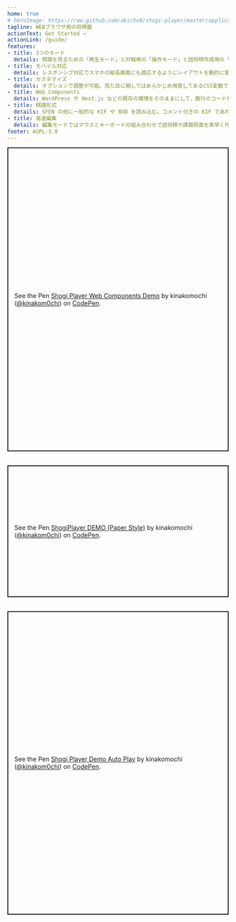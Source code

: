 ```yaml
---
home: true
# heroImage: https://raw.github.com/akicho8/shogi-player/master/application.png
tagline: WEBブラウザ用の将棋盤
actionText: Get Started →
actionLink: /guide/
features:
- title: 3つのモード
  details: 棋譜を見るための「再生モード」と対戦用の「操作モード」と詰将棋作成用の「編集モード」がある
- title: モバイル対応
  details: レスポンシブ対応でスマホの縦長画面にも適応するようにレイアウトを動的に変更して狭い画面を最大限に活用する
- title: カスタマイズ
  details: オプションで調整が可能。見た目に関してはあらかじめ用意してあるCSS変数で対応する
- title: Web Components
  details: WordPress や Next.js などの既存の環境をそのままにして、数行のコードをコピペするだけで設置できる
- title: 棋譜形式
  details: SFEN の他に一般的な KIF や BOD を読み込む。コメント付きの KIF であればオプションで表示する
- title: 高速編集
  details: 編集モードではマウスとキーボードの組み合わせで詰将棋や課題局面を素早く作れる
footer: AGPL-3.0
---
```


<p class="codepen" data-height="720" data-default-tab="html,result" data-slug-hash="PoBvmdg" data-user="kinakom0chi" style="height: 691.2989501953125px; box-sizing: border-box; display: flex; align-items: center; justify-content: center; border: 2px solid; margin: 1em 0; padding: 1em;">
  <span>See the Pen <a href="https://codepen.io/kinakom0chi/pen/PoBvmdg">
  Shogi Player Web Components Demo</a> by kinakomochi (<a href="https://codepen.io/kinakom0chi">@kinakom0chi</a>)
  on <a href="https://codepen.io">CodePen</a>.</span>
</p>
<script async src="https://cpwebassets.codepen.io/assets/embed/ei.js"></script>

<div style="margin-top: 2rem"></div>

<p class="codepen" data-height="720" data-default-tab="html,result" data-slug-hash="NWOPOOo" data-user="kinakom0chi" style="height: 300px; box-sizing: border-box; display: flex; align-items: center; justify-content: center; border: 2px solid; margin: 1em 0; padding: 1em;">
  <span>See the Pen <a href="https://codepen.io/kinakom0chi/pen/NWOPOOo">
  ShogiPlayer DEMO (Paper Style)</a> by kinakomochi (<a href="https://codepen.io/kinakom0chi">@kinakom0chi</a>)
  on <a href="https://codepen.io">CodePen</a>.</span>
</p>
<script async src="https://cpwebassets.codepen.io/assets/embed/ei.js"></script>

<div style="margin-top: 2rem"></div>

<p class="codepen" data-height="720" data-default-tab="html,result" data-slug-hash="KKxRaaJ" data-user="kinakom0chi" style="height: 691.2989501953125px; box-sizing: border-box; display: flex; align-items: center; justify-content: center; border: 2px solid; margin: 1em 0; padding: 1em;">
  <span>See the Pen <a href="https://codepen.io/kinakom0chi/pen/KKxRaaJ">
  Shogi Player Demo Auto Play</a> by kinakomochi (<a href="https://codepen.io/kinakom0chi">@kinakom0chi</a>)
  on <a href="https://codepen.io">CodePen</a>.</span>
</p>
<script async src="https://cpwebassets.codepen.io/assets/embed/ei.js"></script>

<!-- <LinkToProps name="sp_human_side" /> -->

<!-- <iframe width="100%" height="500" src="//jsfiddle.net/megeton/cjqey5vx/2/embedded/html,result/" allowfullscreen="allowfullscreen" allowpaymentrequest frameborder="0"></iframe> -->

<!-- <ShogiPlayerWcWrapper -->
<!--   sp_layout="horizontal" -->
<!--   sp_controller="true" -->
<!--   sp_slider="true" -->
<!--   sp_body="position sfen lnsgkgsnl/1r7/ppppppppp/9/9/9/PPPPPPPPP/1B5R1/LNSGKGSNL w - 1 moves 7a6b 7g7f 5c5d 2g2f 5a4b 2f2e 4b3b 2e2d 2c2d 2h2d 6b5c 2d2f P*2c 3i4h 8c8d 7i7h 8d8e 8h7g 4a4b 5g5f 6a5b 6g6f 7c7d 7g6h 5c6d 7h6g 5b5c 6i7h 9c9d 9g9f 5c4d 6f6e 6d7c 4h5g 8b6b 8i7g 6b8b 5g6f 1c1d 1g1f 9d9e 9f9e 8e8f 8g8f 9a9e P*9g 9e9g 9i9g P*9f 7g8e 9f9g+ 8e7c+ 8a7c P*9d 8b9b S*8c 9b9a 2f2h P*8g 6h4f 5d5e 6f5e 4d4e 4f5g 7c6e 5g8d N*3e L*2g 3e2g+ 2h2g 8g8h+ 7h6h 9g8g 5e6f 8h7h 6g7h 8g7h 6h7h L*6d P*6g 4e5f P*5h P*5g 2g2f L*5c 6f6e 6d6e 5i6h 5g5h+ 4i5h P*5g 5h4h S*8i N*7i P*8g 7h8g S*7h N*6f 9a8a 9d9c+ 7h8g+ 7i8g 8a8c 9c8c G*7h 6h5i S*5h" -->
<!--   /> -->
